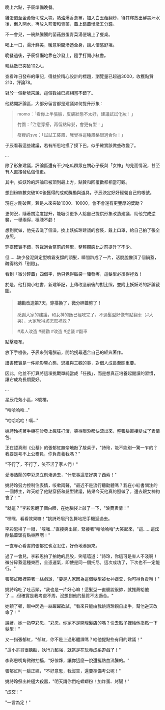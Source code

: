 晚上六點，子辰準備晚餐。  

雞蛋煎至金黃後切成大塊，熱油爆香蔥薑，加入白玉菇翻炒，待其釋放出鮮美汁水後，倒入開水，再放入煎蛋和青菜，蓋上鍋蓋慢燉五分鐘。  

不一會兒，一碗熱騰騰的菌菇煎蛋青菜湯便端上了餐桌。  

喝上一口，湯汁鮮美，暖意瞬間滲透全身，讓人倍感舒坦。  

晚餐過後，子辰慵懶地靠在沙發上，隨手打開小紅書。  

粉絲數已突破102人。  

查看昨日發布的筆記，得益於精心設計的標題，瀏覽量已超過3000，收穫點贊210，評論78。  

對於一個新號來說，這個數據已經相當不錯了。  

他點開評論區，大部分留言都是建議如何提升形象：  

>momo：「看你上半張臉，皮膚狀態不太好，建議試試化妝！」  
>
>竹園：「注意穿搭，再留點碎髮，會更有型！」  
>
>瘦瘦的sve：「試試工裝風，我覺得這種風格很適合你！」  

子辰看著這些建議，若有所思地摸了摸下巴，似乎確實該做些改變了。

...

除了形象建議，評論區還有不少吃瓜群眾在關心子辰與「女神」的見面情況，甚至有人直接發私信催更。  

其中，妖妖玲的評論已被頂到最上方，點贊和回覆數都相當可觀。  

想到粉絲數突破100後獲得的成就獎勵與道具，子辰決定好好經營自己的帳號。  

現在才剛破百，若是未來突破1000、10000，會不會還有更豐厚的獎勵？  

更何況，隨著關注度提升，能吸引更多人給自己提供形象改造建議，助他完成逆襲，一舉兩得，穩賺不虧！  

想到就做，他先去洗了個澡，換上妖妖玲建議的套裝，戴上口罩，給自己拍了張全身照。  

穿搭確實不錯，剪裁適合當前的體型，整體觀感比之前提升了不少。  

但……缺少發泥與定型噴霧支撐的頭髮，瞬間趴成了一片，活脫脫像頂了個鍋蓋，醜得格外「别緻」。  

看到「微分碎蓋」四個字，他只覺得腦袋一陣發疼，這髮型必須得拯救！  

於是，他打開小紅書，新建筆記，上傳改造前後的對比照，並附上妖妖玲的評論截圖。  

>#### 聽勸改造第7天，穿搭換了，微分碎蓋剪了！  
>
>感謝大家的建議，和女神的飯已經吃完了，不過髮型好像有點翻車（#大哭），大家覺得該怎麼補救？  
>
>#素人改造 #聽勸 #改造 #逆襲 #翻車  

點擊發布。  

放下手機後，子辰來到電腦前，開始搜尋適合自己的經典著作。  

讀書確實是一件能影響心態、思維與三觀的事，對個人成長至關重要。  

因此，他並不打算將這項挑戰單純當成「任務」，而是想真正培養起閱讀的習慣，讓它成為長期愛好。

...

星辰花苑小區，8號樓。  

"哈哈哈哈..."  

"哈哈哈哈！嗝..."  

姚詩玲抱著手機在沙發上瘋狂打滾，笑得眼淚都快流出來，整張臉直接變成了表情包。  

正在認真刷《公基》的張郁虹無奈地敲了敲桌子，"詩玲，能不能別一驚一乍的？我要是考不上公務員，你負責養我嗎？"  

"不行了，不行了，笑不活了家人們！"  

愛湊熱鬧的李彩恩立刻湊過去，"什麼事這麼好笑？西索！"  

姚詩玲努力控制住表情，咳嗽兩聲，"最近不是流行聽勸體嗎？我在小紅書關注的一個博主，昨天給了他點穿搭和髮型建議，結果今天他真的照做了，還去跟女神約會了！"  

"就這？"李彩恩翻了個白眼，在她腦袋上敲了一下，"浪費表情！"  

"嘿嘿，看看效果嘛！"姚詩玲眉飛色舞地把手機遞過去。  

李彩恩掃了一眼，"噗嗤..."直接笑出聲，緊接著"哈哈哈哈"大笑起來，"這……這炫酷鍋蓋頭有點東西啊！"  

一直專心看書的張郁虹也沒忍住，好奇地湊過來。  

過了一會兒，李彩恩拍了拍她的屁股，笑嘻嘻道："詩玲，你這可是害人不淺啊！微分碎蓋這種東西，全憑運氣，即使是同一個托尼，這次成功了，下次也不一定能行。"  

張郁虹眼裡帶著一絲戲謔，"要是人家因為這個髮型被女神嫌棄，你可得負責哦！"  

姚詩玲吐了吐舌頭，"我也是一片好心嘛！這髮型一直聽說很帥，就推薦給他了……但確實是我考慮不周，沒想到他的髮質不太適合。"

她頓了頓，眼中閃過一絲躍躍欲試，"看來只能由我姚詩玲親自出手，幫他逆天改命了！"  

說著，她一指李彩恩，"彩恩，你家不是開理髮店的嗎？快去貼子裡給他指點一下髮型！"  

又一指張郁虹，"郁虹，你不是上過形體課嗎？給他提點些有用的建議！"  

"這小哥哥很聽勸，執行力超強，就當是在玩養成系遊戲了！"  

李彩恩嘴角微微抽搐，"好傢夥，讓你這麼一說還挺熱血沸騰的。"  

張郁虹則一臉正經，"不好意思，我沒空，還要準備考公呢！"  

姚詩玲祭出終極大殺器，"明天請你們吃螺螄粉！加炸蛋、烤腸！"  

"成交！"  

"一言為定！"